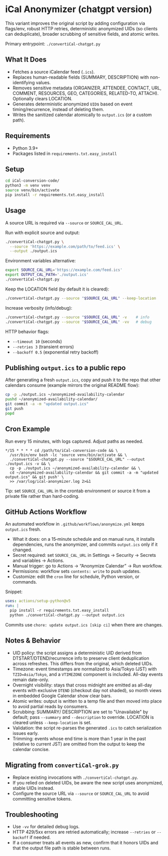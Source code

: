 # iCal Anonymizer (chatgpt version)

This variant improves the original script by adding configuration via flags/env, robust HTTP retries, deterministic anonymized UIDs (so clients can deduplicate), broader scrubbing of sensitive fields, and atomic writes.

Primary entrypoint: `./convertiCal-chatgpt.py`

## What It Does
- Fetches a source iCalendar feed (`.ics`).
- Replaces human-readable fields (SUMMARY, DESCRIPTION) with non-identifying values.
- Removes sensitive metadata (ORGANIZER, ATTENDEE, CONTACT, URL, COMMENT, RESOURCES, GEO, CATEGORIES, RELATED-TO, ATTACH). Optionally clears LOCATION.
- Generates deterministic anonymized `UID`s based on event timing/recurrence, instead of deleting them.
- Writes the sanitized calendar atomically to `output.ics` (or a custom path).

## Requirements
- Python 3.9+
- Packages listed in `requirements.txt.easy_install`

## Setup
```bash
cd iCal-conversion-code/
python3 -m venv venv
source venv/bin/activate
pip install -r requirements.txt.easy_install
```

## Usage
A source URL is required via `--source` or `SOURCE_CAL_URL`.

Run with explicit source and output:
```bash
./convertiCal-chatgpt.py \
  --source 'https://example.com/path/to/feed.ics' \
  --output ./output.ics
```

Environment variables alternative:
```bash
export SOURCE_CAL_URL='https://example.com/feed.ics'
export OUTPUT_CAL_PATH='./output.ics'
./convertiCal-chatgpt.py
```

Keep the LOCATION field (by default it is cleared):
```bash
./convertiCal-chatgpt.py --source "$SOURCE_CAL_URL" --keep-location
```

Increase verbosity (info/debug):
```bash
./convertiCal-chatgpt.py --source "$SOURCE_CAL_URL" -v    # info
./convertiCal-chatgpt.py --source "$SOURCE_CAL_URL" -vv   # debug
```

HTTP behavior flags:
- `--timeout 10` (seconds)
- `--retries 3` (transient errors)
- `--backoff 0.5` (exponential retry backoff)

## Publishing `output.ics` to a public repo
After generating a fresh `output.ics`, copy and push it to the repo that other calendars consume (example mirrors the original README flow):
```bash
cp -p ./output.ics ~/anonymized-availability-calendar
pushd ~/anonymized-availability-calendar/
git commit -a -m "updated output.ics"
git push
popd
```

## Cron Example
Run every 15 minutes, with logs captured. Adjust paths as needed.
```cron
*/15 * * * * cd /path/to/iCal-conversion-code && \
  /usr/bin/env bash -lc 'source venv/bin/activate && \
  ./convertiCal-chatgpt.py --source "$SOURCE_CAL_URL" --output ./output.ics -v && \
  cp -p ./output.ics ~/anonymized-availability-calendar && \
  cd ~/anonymized-availability-calendar && git commit -a -m "updated output.ics" && git push' \
  >> /var/log/ical-anonymizer.log 2>&1
```

Tip: set `SOURCE_CAL_URL` in the crontab environment or source it from a private file rather than hard-coding.

## GitHub Actions Workflow
An automated workflow in `.github/workflows/anonymize.yml` keeps `output.ics` fresh.

- What it does: on a 15‑minute schedule and on manual runs, it installs dependencies, runs the anonymizer, and commits `output.ics` only if it changed.
- Secret required: set `SOURCE_CAL_URL` in Settings → Security → Secrets and variables → Actions.
- Manual trigger: go to Actions → “Anonymize Calendar” → Run workflow.
- Permissions: workflow sets `contents: write` to push updates.
- Customize: edit the `cron` line for schedule, Python version, or commands.

Snippet:
```yaml
uses: actions/setup-python@v5
run: |
  pip install -r requirements.txt.easy_install
  python ./convertiCal-chatgpt.py --output output.ics
```
Commits use `chore: update output.ics [skip ci]` when there are changes.

## Notes & Behavior
- UID policy: the script assigns a deterministic UID derived from DTSTART/DTEND/recurrence info to preserve client deduplication across refreshes. This differs from the original, which deleted UIDs.
- Timezone: event timestamps are normalized to Asia/Tokyo (JST) with `TZID=Asia/Tokyo`, and a `VTIMEZONE` component is included. All-day events remain date-only.
- Overnight visibility: stays that cross midnight are emitted as all-day events with exclusive `DTEND` (checkout day not shaded), so month views in embedded Google Calendar show clear bars.
- Atomic writes: output is written to a temp file and then moved into place to avoid partial reads by consumers.
- Scrubbing: SUMMARY/ DESCRIPTION are set to "Unavailable" by default; pass `--summary` and `--description` to override. LOCATION is cleared unless `--keep-location` is set.
- Validation: the script re-parses the generated `.ics` to catch serialization issues early.
 - Trimming: events whose end time is more than 1 year in the past (relative to current JST) are omitted from the output to keep the calendar concise.

## Migrating from `convertiCal-grok.py`
- Replace existing invocations with `./convertiCal-chatgpt.py`.
- If you relied on deleted UIDs, be aware the new script uses anonymized, stable UIDs instead.
- Configure the source URL via `--source` or `SOURCE_CAL_URL` to avoid committing sensitive tokens.

## Troubleshooting
- Use `-vv` for detailed debug logs.
- HTTP 429/5xx errors are retried automatically; increase `--retries` or `--backoff` if needed.
- If a consumer treats all events as new, confirm that it honors UIDs and that the output file path is stable between runs.
